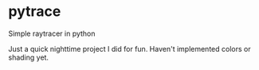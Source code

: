 pytrace
=======

Simple raytracer in python

Just a quick nighttime project I did for fun. Haven't implemented colors or shading yet.
